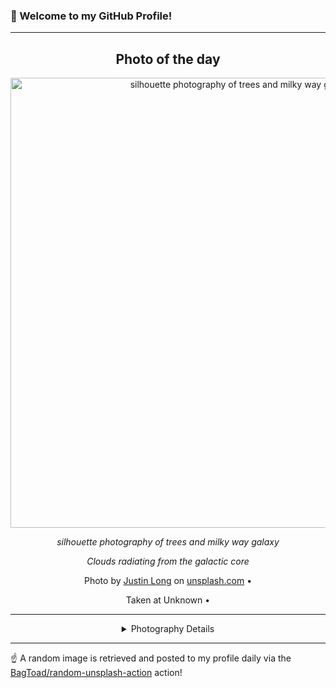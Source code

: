 ### 👋 Welcome to my GitHub Profile!

----
<div align="center">

## Photo of the day
  
  <a href="https://unsplash.com/photos/silhouette-photography-of-trees-and-milky-way-galaxy-_K-nlEnF310"><img width="720" src="https://images.unsplash.com/photo-1563991870579-1a043edd79df?crop=entropy&cs=tinysrgb&fit=max&fm=jpg&ixid=M3w1OTQ0OTd8MHwxfHJhbmRvbXx8fHx8fHx8fDE3NTYxMDIzMTJ8&ixlib=rb-4.1.0&q=80&w=1080" alt="silhouette photography of trees and milky way galaxy"></a>
  
  <em>silhouette photography of trees and milky way galaxy</em>
  
  <em>Clouds radiating from the galactic core</em>

  Photo by [Justin Long](null) on [unsplash.com](https://unsplash.com/) • 
  
  Taken at Unknown • 
  
  ---
  
<details>
<summary>Photography Details</summary>
  
| Parameter     | Value |
| ------------- | ----- |
| Camera Model  | PENTAX K-1 |
| Exposure Time | 10 |
| Aperture      | 2.4 |
| Focal Length  | 15.0 |
| ISO           | 12800 |
| Location      | Unknown (null) |
| Coordinates   | Latitude null, Longitude null |

</details>

</div>

----

☝️ A random image is retrieved and posted to my profile daily via the [BagToad/random-unsplash-action](https://github.com/BagToad/random-unsplash-action) action!
